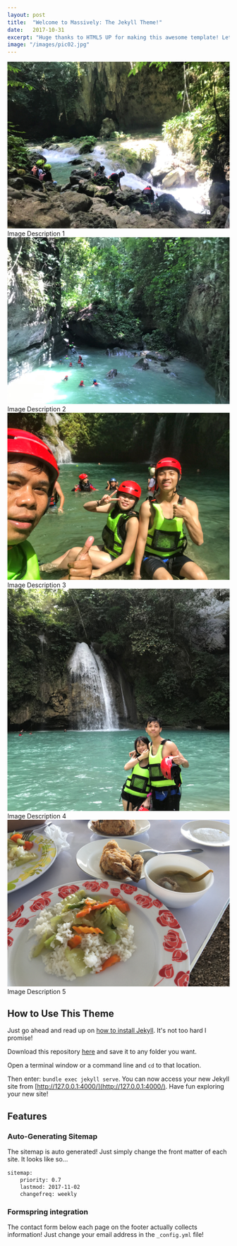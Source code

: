 ```yaml
---
layout: post
title:  "Welcome to Massively: The Jekyll Theme!"
date:   2017-10-31
excerpt: "Huge thanks to HTML5 UP for making this awesome template! Let's see what it can do"
image: "/images/pic02.jpg"
---
```

<div class="slider_container">
	<div>
		<img src="/images/Cebu/27-4.JPG"" alt="pure css3 slider" />
		<span class="info">Image Description 1</span>
	</div>
	<div>
		<img src="/images/Cebu/27-5.JPG"" alt="pure css3 slider" />
		<span class="info">Image Description 2</span>
	</div>
	<div>
		<img src="/images/Cebu/27-6.JPG"" alt="pure css3 slider" />
		<span class="info">Image Description 3</span>
	</div>
	<div>
		<img src="/images/Cebu/27-7.JPG"" alt="pure css3 slider" />
		<span class="info">Image Description 4</span>
	</div>
	<div>
		<img src="/images/Cebu/27-8.JPG"" alt="pure css3 slider" />
		<span class="info">Image Description 5</span>
	</div>
</div>

## How to Use This Theme
Just go ahead and read up on [how to install Jekyll](https://jekyllrb.com/). It's not too hard I promise!

Download this repository [here](https://github.com/iwiedenm/jekyll-theme-massively) and save it to any folder you want.

Open a terminal window or a command line and ```cd``` to that location.

Then enter: ```bundle exec jekyll serve```. You can now access your new Jekyll site from [http://127.0.0.1:4000/](http://127.0.0.1:4000/). Have fun exploring your new site!

## Features
### Auto-Generating Sitemap
The sitemap is auto generated! Just simply change the front matter of each site. It looks like so...
```
sitemap:
    priority: 0.7
    lastmod: 2017-11-02
    changefreq: weekly
```
### Formspring integration
The contact form below each page on the footer actually collects information! Just change your email address in the ```_config.yml``` file!
